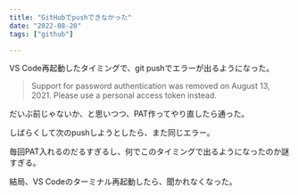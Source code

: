 ```yaml
---
title: "GitHubでpushできなかった"
date: "2022-08-20"
tags: ["github"]

---
```


VS Code再起動したタイミングで、git pushでエラーが出るようになった。

> Support for password authentication was removed on August 13, 2021. Please use a personal access token instead.

だいぶ前じゃないか、と思いつつ、PAT作ってやり直したら通った。

しばらくして次のpushしようとしたら、また同じエラー。

毎回PAT入れるのだるすぎるし、何でこのタイミングで出るようになったのか謎すぎる。

結局、VS Codeのターミナル再起動したら、聞かれなくなった。

